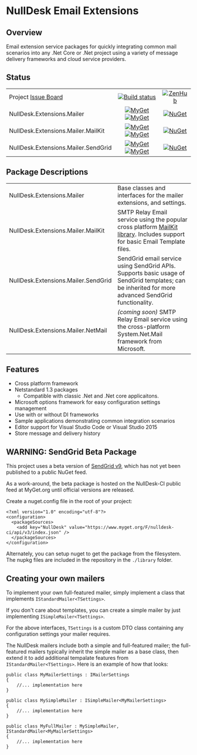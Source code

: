 # NullDesk Email Extensions

 



## Overview
Email extension service packages for quickly integrating common mail scenarios into any .Net Core or .Net project using a variety of message delivery frameworks and cloud service providers.

## Status

|                                   |   |   |
|-----------------------------------|:-:|:-:|
|Project  [Issue Board](https://github.com/NullDesk/NullMailer/issues#boards?repos=79507993)|[![Build status](https://ci.appveyor.com/api/projects/status/5uc95cb6xho4qtdh/branch/master?svg=true)](https://ci.appveyor.com/project/StephenRedd/nullmailer/branch/master)|[![ZenHub](https://img.shields.io/badge/Shipping_faster_with-ZenHub-5e60ba.svg?style=flat-square)](https://github.com/NullDesk/NullMailer/issues#boards?repos=79507993)|
|NullDesk.Extensions.Mailer                                                                 |[![MyGet](https://img.shields.io/myget/nulldesk-ci/v/NullDesk.Extensions.Mailer.Core.svg)](https://www.myget.org/feed/nulldesk-ci/package/nuget/NullDesk.Extensions.Mailer.Core) [![MyGet](https://img.shields.io/myget/nulldesk-ci/vpre/NullDesk.Extensions.Mailer.Core.svg)](https://www.myget.org/feed/nulldesk-ci/package/nuget/NullDesk.Extensions.Mailer.Core)|[![NuGet](https://img.shields.io/nuget/v/NullDesk.Extensions.Mailer.Core.svg)](https://www.nuget.org/packages/NullDesk.Extensions.Mailer.Core/)|
|NullDesk.Extensions.Mailer.MailKit                                                         |[![MyGet](https://img.shields.io/myget/nulldesk-ci/v/NullDesk.Extensions.Mailer.MailKit.svg)](https://www.myget.org/feed/nulldesk-ci/package/nuget/NullDesk.Extensions.Mailer.MailKit) [![MyGet](https://img.shields.io/myget/nulldesk-ci/vpre/NullDesk.Extensions.Mailer.MailKit.svg)](https://www.myget.org/feed/nulldesk-ci/package/nuget/NullDesk.Extensions.Mailer.MailKit)|[![NuGet](https://img.shields.io/nuget/v/NullDesk.Extensions.Mailer.MailKit.svg)](https://www.nuget.org/packages/NullDesk.Extensions.Mailer.MailKit/)|
|NullDesk.Extensions.Mailer.SendGrid                                                        |[![MyGet](https://img.shields.io/myget/nulldesk-ci/v/NullDesk.Extensions.Mailer.SendGrid.svg)](https://www.myget.org/feed/nulldesk-ci/package/nuget/NullDesk.Extensions.Mailer.SendGrid) [![MyGet](https://img.shields.io/myget/nulldesk-ci/vpre/NullDesk.Extensions.Mailer.SendGrid.svg)](https://www.myget.org/feed/nulldesk-ci/package/nuget/NullDesk.Extensions.Mailer.SendGrid)|[![NuGet](https://img.shields.io/nuget/v/NullDesk.Extensions.Mailer.SendGrid.svg)](https://www.nuget.org/packages/NullDesk.Extensions.Mailer.SendGrid/)|

## Package Descriptions


|                                   |           |
|-----------------------------------|-----------|
|NullDesk.Extensions.Mailer         |Base classes and interfaces for the mailer extensions, and settings.|
|NullDesk.Extensions.Mailer.MailKit |SMTP Relay Email service using the popular cross platform [MailKit library](https://github.com/jstedfast/MailKit). Includes support for basic Email Template files.|
|NullDesk.Extensions.Mailer.SendGrid|SendGrid email service using SendGrid APIs. Supports basic usage of SendGrid templates; can be inherited for more advanced SendGrid functionality.|
|NullDesk.Extensions.Mailer.NetMail |*(coming soon)* SMTP Relay Email service using the cross-platform System.Net.Mail framework from Microsoft.|


## Features  

- Cross platform framework
- Netstandard 1.3 packages
  - Compatible with classic .Net and .Net core applicaitons.
- Microsoft options framework for easy configuration settings management
- Use with or without DI frameworks 
- Sample applications demonstrating common integration scenarios
- Editor support for Visual Studio Code or Visual Studio 2015
- Store message and delivery history

## **WARNING:** SendGrid Beta Package

This project uses a beta version of [SendGrid v9](https://github.com/sendgrid/sendgrid-csharp), which has not yet been published to a public NuGet feed. 

As a work-around, the beta package is hosted on the NullDesk-CI public feed at MyGet.org until official versions are released.

Create a nuget.config file in the root of your project:

    <?xml version="1.0" encoding="utf-8"?>
    <configuration>
      <packageSources>
        <add key="NullDesk" value="https://www.myget.org/F/nulldesk-ci/api/v3/index.json" />
      </packageSources>
    </configuration>   

Alternately, you can setup nuget to get the package from the filesystem. The nupkg files are included in the repository in the <code>./library</code> folder.

## Creating your own mailers

To implement your own full-featured mailer, simply implement a class that implements <code>IStandardMailer&lt;TSettings&gt;</code>. 

If you don't care about templates, you can create a simple mailer by just implementing <code>ISimpleMailer&lt;TSettings&gt;</code>.

For the above interfaces, <code>TSettings</code> is a custom DTO class containing any configuration settings your mailer requires.

The NullDesk mailers include both a simple and full-featured mailer; the full-featured mailers typically inherit the simple mailer as a base class, then extend it to add additional tempalate features from <code>IStandardMailer&lt;TSettings&gt;</code>. Here is an example of how that looks:

    public class MyMailerSettings : IMailerSettings
    {
        //... implementation here
    }

    public class MySimpleMailer : ISimpleMailer<MyMailerSettings>
    {
        //... implementation here
    }

    public class MyFullMailer : MySimpleMailer, IStandardMailer<MyMailerSettings>
    {
        //... implementation here
    }
